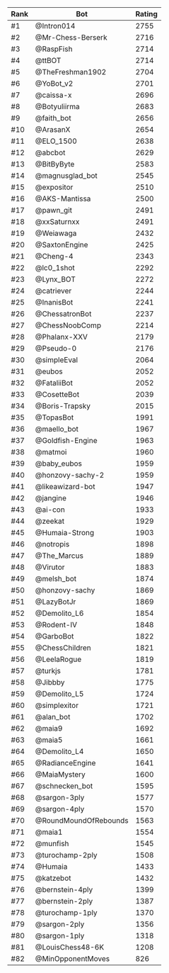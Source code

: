 Rank|Bot|Rating
---|---|---
#1|@Intron014|2755
#2|@Mr-Chess-Berserk|2716
#3|@RaspFish|2714
#4|@ttBOT|2714
#5|@TheFreshman1902|2704
#6|@YoBot_v2|2701
#7|@caissa-x|2696
#8|@Botyuliirma|2683
#9|@faith_bot|2656
#10|@ArasanX|2654
#11|@ELO_1500|2638
#12|@abcbot|2629
#13|@BitByByte|2583
#14|@magnusglad_bot|2545
#15|@expositor|2510
#16|@AKS-Mantissa|2500
#17|@pawn_git|2491
#18|@xxSaturnxx|2491
#19|@Weiawaga|2432
#20|@SaxtonEngine|2425
#21|@Cheng-4|2343
#22|@lc0_1shot|2292
#23|@Lynx_BOT|2272
#24|@catriever|2244
#25|@InanisBot|2241
#26|@ChessatronBot|2237
#27|@ChessNoobComp|2214
#28|@Phalanx-XXV|2179
#29|@Pseudo-0|2176
#30|@simpleEval|2064
#31|@eubos|2052
#32|@FataliiBot|2052
#33|@CosetteBot|2039
#34|@Boris-Trapsky|2015
#35|@TopasBot|1991
#36|@maello_bot|1967
#37|@Goldfish-Engine|1963
#38|@matmoi|1960
#39|@baby_eubos|1959
#40|@honzovy-sachy-2|1959
#41|@likeawizard-bot|1947
#42|@jangine|1946
#43|@ai-con|1933
#44|@zeekat|1929
#45|@Humaia-Strong|1903
#46|@notropis|1898
#47|@The_Marcus|1889
#48|@Virutor|1883
#49|@melsh_bot|1874
#50|@honzovy-sachy|1869
#51|@LazyBotJr|1869
#52|@Demolito_L6|1854
#53|@Rodent-IV|1848
#54|@GarboBot|1822
#55|@ChessChildren|1821
#56|@LeelaRogue|1819
#57|@turkjs|1781
#58|@Jibbby|1775
#59|@Demolito_L5|1724
#60|@simplexitor|1721
#61|@alan_bot|1702
#62|@maia9|1692
#63|@maia5|1661
#64|@Demolito_L4|1650
#65|@RadianceEngine|1641
#66|@MaiaMystery|1600
#67|@schnecken_bot|1595
#68|@sargon-3ply|1577
#69|@sargon-4ply|1570
#70|@RoundMoundOfRebounds|1563
#71|@maia1|1554
#72|@munfish|1545
#73|@turochamp-2ply|1508
#74|@Humaia|1433
#75|@katzebot|1432
#76|@bernstein-4ply|1399
#77|@bernstein-2ply|1387
#78|@turochamp-1ply|1370
#79|@sargon-2ply|1356
#80|@sargon-1ply|1318
#81|@LouisChess48-6K|1208
#82|@MinOpponentMoves|826

